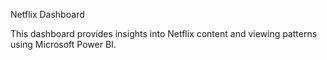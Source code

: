 Netflix Dashboard

This dashboard provides insights into Netflix content and viewing patterns using Microsoft Power BI.
